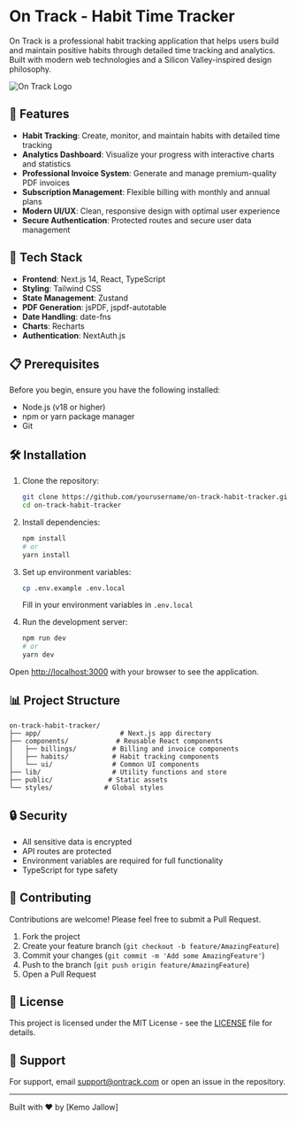 # On Track - Habit Time Tracker

On Track is a professional habit tracking application that helps users build and maintain positive habits through detailed time tracking and analytics. Built with modern web technologies and a Silicon Valley-inspired design philosophy.

![On Track Logo](public/logo.png)

## 🌟 Features

- **Habit Tracking**: Create, monitor, and maintain habits with detailed time tracking
- **Analytics Dashboard**: Visualize your progress with interactive charts and statistics
- **Professional Invoice System**: Generate and manage premium-quality PDF invoices
- **Subscription Management**: Flexible billing with monthly and annual plans
- **Modern UI/UX**: Clean, responsive design with optimal user experience
- **Secure Authentication**: Protected routes and secure user data management

## 🚀 Tech Stack

- **Frontend**: Next.js 14, React, TypeScript
- **Styling**: Tailwind CSS
- **State Management**: Zustand
- **PDF Generation**: jsPDF, jspdf-autotable
- **Date Handling**: date-fns
- **Charts**: Recharts
- **Authentication**: NextAuth.js

## 📋 Prerequisites

Before you begin, ensure you have the following installed:
- Node.js (v18 or higher)
- npm or yarn package manager
- Git

## 🛠 Installation

1. Clone the repository:
   ```bash
   git clone https://github.com/yourusername/on-track-habit-tracker.git
   cd on-track-habit-tracker
   ```

2. Install dependencies:
   ```bash
   npm install
   # or
   yarn install
   ```

3. Set up environment variables:
   ```bash
   cp .env.example .env.local
   ```
   Fill in your environment variables in `.env.local`

4. Run the development server:
   ```bash
   npm run dev
   # or
   yarn dev
   ```

Open [http://localhost:3000](http://localhost:3000) with your browser to see the application.

## 📊 Project Structure

```
on-track-habit-tracker/
├── app/                    # Next.js app directory
├── components/            # Reusable React components
│   ├── billings/         # Billing and invoice components
│   ├── habits/           # Habit tracking components
│   └── ui/               # Common UI components
├── lib/                  # Utility functions and store
├── public/              # Static assets
└── styles/             # Global styles
```

## 🔒 Security

- All sensitive data is encrypted
- API routes are protected
- Environment variables are required for full functionality
- TypeScript for type safety

## 🤝 Contributing

Contributions are welcome! Please feel free to submit a Pull Request.

1. Fork the project
2. Create your feature branch (`git checkout -b feature/AmazingFeature`)
3. Commit your changes (`git commit -m 'Add some AmazingFeature'`)
4. Push to the branch (`git push origin feature/AmazingFeature`)
5. Open a Pull Request

## 📝 License

This project is licensed under the MIT License - see the [LICENSE](LICENSE) file for details.

## 📧 Support

For support, email support@ontrack.com or open an issue in the repository.

---

Built with ❤️ by [Kemo Jallow]
